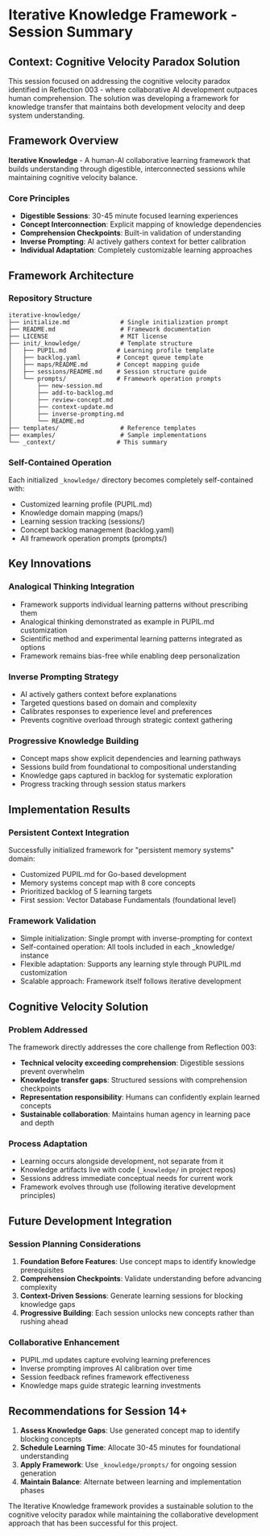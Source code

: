 # Iterative Knowledge Framework - Session Summary

## Context: Cognitive Velocity Paradox Solution

This session focused on addressing the cognitive velocity paradox identified in Reflection 003 - where collaborative AI development outpaces human comprehension. The solution was developing a framework for knowledge transfer that maintains both development velocity and deep system understanding.

## Framework Overview

**Iterative Knowledge** - A human-AI collaborative learning framework that builds understanding through digestible, interconnected sessions while maintaining cognitive velocity balance.

### Core Principles

- **Digestible Sessions**: 30-45 minute focused learning experiences
- **Concept Interconnection**: Explicit mapping of knowledge dependencies  
- **Comprehension Checkpoints**: Built-in validation of understanding
- **Inverse Prompting**: AI actively gathers context for better calibration
- **Individual Adaptation**: Completely customizable learning approaches

## Framework Architecture

### Repository Structure

```
iterative-knowledge/
├── initialize.md              # Single initialization prompt
├── README.md                  # Framework documentation
├── LICENSE                    # MIT license
├── init/_knowledge/           # Template structure
│   ├── PUPIL.md              # Learning profile template
│   ├── backlog.yaml          # Concept queue template
│   ├── maps/README.md        # Concept mapping guide
│   ├── sessions/README.md    # Session structure guide
│   └── prompts/              # Framework operation prompts
│       ├── new-session.md
│       ├── add-to-backlog.md
│       ├── review-concept.md
│       ├── context-update.md
│       ├── inverse-prompting.md
│       └── README.md
├── templates/                 # Reference templates
├── examples/                  # Sample implementations
└── _context/                 # This summary
```

### Self-Contained Operation

Each initialized `_knowledge/` directory becomes completely self-contained with:

- Customized learning profile (PUPIL.md)
- Knowledge domain mapping (maps/)
- Learning session tracking (sessions/)
- Concept backlog management (backlog.yaml)
- All framework operation prompts (prompts/)

## Key Innovations

### Analogical Thinking Integration

- Framework supports individual learning patterns without prescribing them
- Analogical thinking demonstrated as example in PUPIL.md customization
- Scientific method and experimental learning patterns integrated as options
- Framework remains bias-free while enabling deep personalization

### Inverse Prompting Strategy

- AI actively gathers context before explanations
- Targeted questions based on domain and complexity
- Calibrates responses to experience level and preferences
- Prevents cognitive overload through strategic context gathering

### Progressive Knowledge Building

- Concept maps show explicit dependencies and learning pathways
- Sessions build from foundational to compositional understanding
- Knowledge gaps captured in backlog for systematic exploration
- Progress tracking through session status markers

## Implementation Results

### Persistent Context Integration

Successfully initialized framework for "persistent memory systems" domain:

- Customized PUPIL.md for Go-based development
- Memory systems concept map with 8 core concepts
- Prioritized backlog of 5 learning targets
- First session: Vector Database Fundamentals (foundational level)

### Framework Validation

- Simple initialization: Single prompt with inverse-prompting for context
- Self-contained operation: All tools included in each _knowledge/ instance
- Flexible adaptation: Supports any learning style through PUPIL.md customization
- Scalable approach: Framework itself follows iterative development

## Cognitive Velocity Solution

### Problem Addressed

The framework directly addresses the core challenge from Reflection 003:

- **Technical velocity exceeding comprehension**: Digestible sessions prevent overwhelm
- **Knowledge transfer gaps**: Structured sessions with comprehension checkpoints
- **Representation responsibility**: Humans can confidently explain learned concepts
- **Sustainable collaboration**: Maintains human agency in learning pace and depth

### Process Adaptation

- Learning occurs alongside development, not separate from it
- Knowledge artifacts live with code (`_knowledge/` in project repos)
- Sessions address immediate conceptual needs for current work
- Framework evolves through use (following iterative development principles)

## Future Development Integration

### Session Planning Considerations

1. **Foundation Before Features**: Use concept maps to identify knowledge prerequisites
2. **Comprehension Checkpoints**: Validate understanding before advancing complexity
3. **Context-Driven Sessions**: Generate learning sessions for blocking knowledge gaps
4. **Progressive Building**: Each session unlocks new concepts rather than rushing ahead

### Collaborative Enhancement

- PUPIL.md updates capture evolving learning preferences
- Inverse prompting improves AI calibration over time
- Session feedback refines framework effectiveness
- Knowledge maps guide strategic learning investments

## Recommendations for Session 14+

1. **Assess Knowledge Gaps**: Use generated concept map to identify blocking concepts
2. **Schedule Learning Time**: Allocate 30-45 minutes for foundational understanding
3. **Apply Framework**: Use `_knowledge/prompts/` for ongoing session generation
4. **Maintain Balance**: Alternate between learning and implementation phases

The Iterative Knowledge framework provides a sustainable solution to the cognitive velocity paradox while maintaining the collaborative development approach that has been successful for this project.
